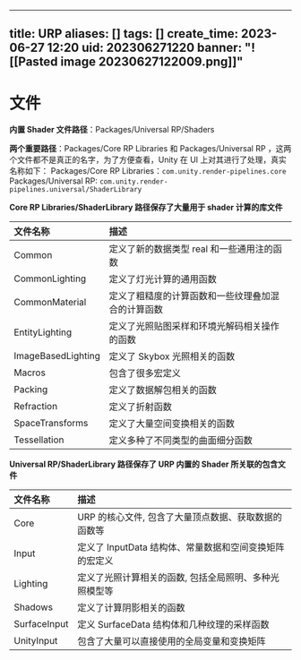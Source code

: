 
---
title: URP
aliases: []
tags: []
create_time: 2023-06-27 12:20
uid: 202306271220
banner: "![[Pasted image 20230627122009.png]]"
---

# 文件
**内置 Shader 文件路径**：Packages/Universal RP/Shaders

**两个重要路径**：Packages/Core RP Libraries 和 Packages/Universal RP ，这两个文件都不是真正的名字，为了方便查看，Unity 在 UI 上对其进行了处理，真实名称如下：
Packages/Core RP Libraries：`com.unity.render-pipelines.core`
Packages/Universal RP: `com.unity.render-pipelines.universal/ShaderLibrary`


**Core RP Libraries/ShaderLibrary 路径保存了大量用于 shader 计算的库文件**

|文件名称|描述|
|:--|:--|
|Common|定义了新的数据类型 real 和一些通用注的函数|
|CommonLighting|定义了灯光计算的通用函数|
|CommonMaterial|定义了粗糙度的计算函数和一些纹理叠加混合的计算函数|
|EntityLighting|定义了光照贴图采样和环境光解码相关操作的函数|
|ImageBasedLighting|定义了 Skybox 光照相关的函数|
|Macros|包含了很多宏定义|
|Packing|定义了数据解包相关的函数|
|Refraction|定义了折射函数|
|SpaceTransforms|定义了大量空间变换相关的函数|
|Tessellation|定义多种了不同类型的曲面细分函数|

**Universal RP/ShaderLibrary 路径保存了 URP 内置的 Shader 所关联的包含文件**


|文件名称|描述|
|:--|:--|
|Core|URP 的核心文件, 包含了大量顶点数据、获取数据的函数等|
|Input|定义了 InputData 结构体、常量数据和空间变换矩阵的宏定义|
|Lighting|定义了光照计算相关的函数, 包括全局照明、多种光照模型等|
|Shadows|定义了计算阴影相关的函数|
|SurfaceInput|定义 SurfaceData 结构体和几种纹理的采样函数|
|UnityInput|包含了大量可以直接使用的全局变量和变换矩阵|





